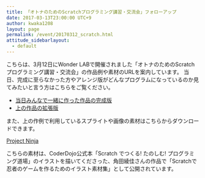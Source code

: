 ```yaml
---
title: 「オトナのためのScratchプログラミング講習・交流会」フォローアップ
date: 2017-03-13T23:00:00 UTC+9
author: kwaka1208
layout: page
permalink: /event/20170312_scratch.html
attitude_sidebarlayout:
  - default
---
```

こちらは、3月12日にWonder LABで開催されました「オトナのためのScratchプログラミング講習・交流会」の作品例や素材のURLを案内しています。 
当日、完成に至らなかった方やアレンジ版がどんなプログラムになっているのか見てみたいと言う方はこちらをご覧ください。

- [当日みんなで一緒に作った作品の完成版](https://scratch.mit.edu/projects/147235268/)
- [上の作品の拡張版](https://scratch.mit.edu/projects/146964326/)

また、上の作例で利用しているスプライトや画像の素材はこちらからダウンロードできます。

[Project Ninja](https://github.com/spicagraph/project-ninja)

こちらの素材は、CoderDojo公式本「Scratch でつくる! たのしむ! プログラミング道場」のイラストを描いてくださった、角田綾佳さんの作品で「Scratchで忍者のゲームを作るためのイラスト素材集」として公開されています。